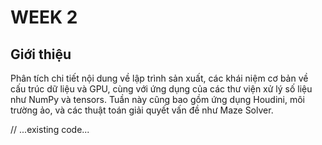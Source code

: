 # WEEK 2

## Giới thiệu

Phân tích chi tiết nội dung về lập trình sản xuất, các khái niệm cơ bản về cấu trúc dữ liệu và GPU, cùng với ứng dụng của các thư viện xử lý số liệu như NumPy và tensors. Tuần này cũng bao gồm ứng dụng Houdini, môi trường ảo, và các thuật toán giải quyết vấn đề như Maze Solver.

// ...existing code...
